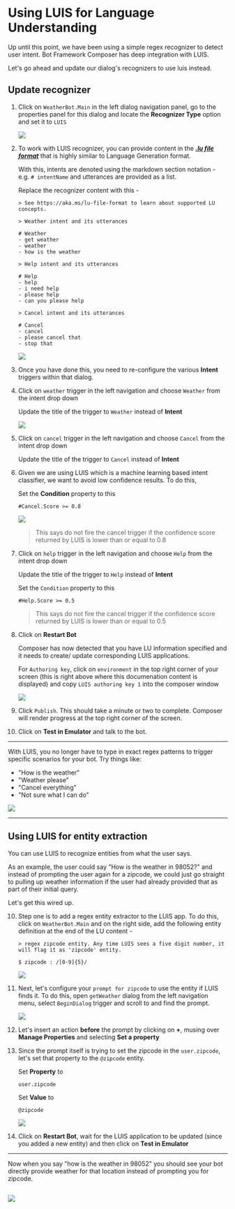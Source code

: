 # Using LUIS for Language Understanding

Up until this point, we have been using a simple regex recognizer to detect user intent. Bot Framework Composer has deep integration with LUIS. 

Let's go ahead and update our dialog's recognizers to use luis instead. 

## Update recognizer

1. Click on `WeatherBot.Main` in the left dialog navigation panel, go to the properties panel for this dialog and locate the **Recognizer Type** option and set it to `LUIS`

   ![](../media/tutorial-weatherbot/07/luis-recognizer.png)

2. To work with LUIS recognizer, you can provide content in the [***.lu file format***](https://github.com/microsoft/botbuilder-tools/blob/master/packages/Ludown/docs/lu-file-format.md) that is highly similar to Language Generation format. 

   With this, intents are denoted using the markdown section notation - e.g. `# intentName` and utterances are provided as a list. 

   Replace the recognizer content with this - 
   ```
   > See https://aka.ms/lu-file-format to learn about supported LU concepts.

   > Weather intent and its utterances

   # Weather
   - get weather
   - weather
   - how is the weather

   > Help intent and its utterances

   # Help
   - help
   - i need help
   - please help
   - can you please help

   > Cancel intent and its utterances

   # Cancel
   - cancel
   - please cancel that
   - stop that
   ```

   ![](../media/tutorial-weatherbot/07/luis-with-lu-content.png)

3. Once you have done this, you need to re-configure the various **Intent** triggers within that dialog. 
4. Click on `weather` trigger in the left navigation and choose `Weather` from the intent drop down

   Update the title of the trigger to `Weather` instead of **Intent**

   ![](../media/tutorial-weatherbot/07/weather-intent-selection.png)

5. Click on `cancel` trigger in the left navigation and choose `Cancel` from the intent drop down

   Update the title of the trigger to `Cancel` instead of **Intent**

6. Given we are using LUIS which is a machine learning based intent classifier, we want to avoid low confidence results. To do this, 

   Set the **Condition** property to this 

      `#Cancel.Score >= 0.8`

   ![](../media/tutorial-weatherbot/07/luis-score.png)

   > This says do not fire the cancel trigger if the confidence score returned by LUIS is lower than or equal to 0.8

7. Click on `help` trigger in the left navigation and choose `Help` from the intent drop down

   Update the title of the trigger to `Help` instead of **Intent**

   Set the `Condition` property to this 

      `#Help.Score >= 0.5`

   > This says do not fire the cancel trigger if the confidence score returned by LUIS is lower than or equal to 0.5

7. Click on **Restart Bot**

   Composer has now detected that you have LU information specified and it needs to create/ update corresponding LUIS applications. 

   For `Authoring key`, click on `environment` in the top right corner of your screen (this is right above where this documenation content is displayed) and copy `LUIS authoring key 1` into the composer window

   ![](../media/tutorial-weatherbot/07/luis-key.png)

8. Click `Publish`. This should take a minute or two to complete. Composer will render progress at the top right corner of the screen.
9. Click on **Test in Emulator** and talk to the bot. 

---

With LUIS, you no longer have to type in exact regex patterns to trigger specific scenarios for your bot. Try things like:

* "How is the weather"
* "Weather please"
* "Cancel everything"
* "Not sure what I can do" 

![](../media/tutorial-weatherbot/07/luis-wired-up.png)

---

## Using LUIS for entity extraction

You can use LUIS to recognize entities from what the user says. 

As an example, the user could say "How is the weather in 98052?" and instead of prompting the user again for a zipcode, we could just go straight to pulling up weather information if the user had already provided that as part of their initial query. 

Let's get this wired up. 

10. Step one is to add a regex entity extractor to the LUIS app. To do this, click on `WeatherBot.Main` and on the right side, add the following entity definition at the end of the LU content - 

    ```
    > regex zipcode entity. Any time LUIS sees a five digit number, it will flag it as 'zipcode' entity. 

    $ zipcode : /[0-9]{5}/
    ```

    ![](../media/tutorial-weatherbot/07/zipcode-regex-entity.png)

11. Next, let's configure your `prompt for zipcode` to use the entity if LUIS finds it. To do this, open `getWeather` dialog from the left navigation menu, select `BeginDialog` trigger and scroll to and find the prompt.

     ![](../media/tutorial-weatherbot/07/back-at-zipcode-prompt.png)

12. Let's insert an action **before** the prompt by clicking on **+**, musing over **Manage Properties** and selecting **Set a property**
13. Since the prompt itself is trying to set the zipcode in the `user.zipcode`, let's set that property to the `@zipcode` entity. 

      Set **Property** to 

      `user.zipcode`

      Set **Value** to

      `@zipcode`

      ![](../media/tutorial-weatherbot/07/set-property-zipcode.png)

14. Click on **Restart Bot**, wait for the LUIS application to be updated (since you added a new entity) and then click on **Test in Emulator**

---

Now when you say "how is the weather in 98052" you should see your bot directly provide weather for that location instead of prompting you for zipcode.

![](../media/tutorial-weatherbot/07/with-entity-lookup.png)
---
